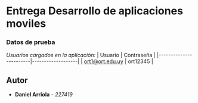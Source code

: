 # Entrega Desarrollo de aplicaciones moviles

### Datos de prueba

_Usuarios cargados en la aplicación:_
|     Usuario            |     Contraseña    |
|------------------------|-------------------|
|     ort1@ort.edu.uy    |     ort12345      |

## Autor

- **Daniel Arriola** - _227419_

